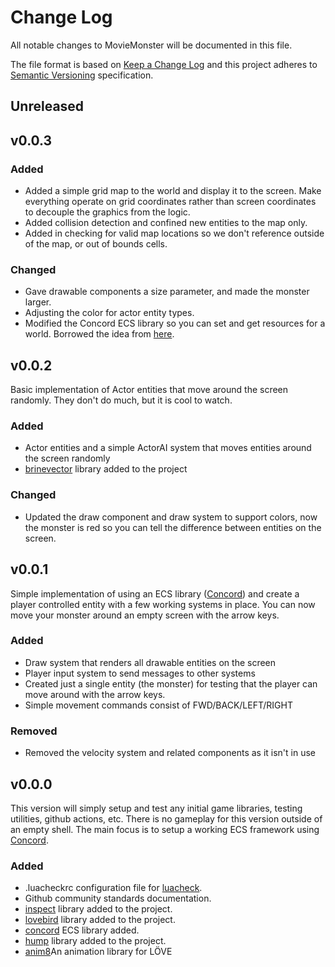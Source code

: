 # Change Log
All notable changes to MovieMonster will be documented in this file.

The file format is based on [Keep a Change Log](https://keepachangelog.com/en/1.0.0/) and this project adheres to [Semantic Versioning](https://semver.org/spec/v2.0.0.html) specification.

## Unreleased

## v0.0.3
### Added
- Added a simple grid map to the world and display it to the screen. Make everything operate on grid coordinates rather than screen coordinates to decouple the graphics from the logic.
- Added collision detection and confined new entities to the map only.
- Added in checking for valid map locations so we don't reference outside of the map, or out of bounds cells.
### Changed
- Gave drawable components a size parameter, and made the monster larger.
- Adjusting the color for actor entity types.
- Modified the Concord ECS library so you can set and get resources for a world. Borrowed the idea from [here](https://github.com/Tjakka5/Concord/pull/57/files).

## v0.0.2
Basic implementation of Actor entities that move around the screen randomly. They don't do much, but it is cool to watch.
### Added
- Actor entities and a simple ActorAI system that moves entities around the screen randomly
- [brinevector](https://github.com/novemberisms/brinevector) library added to the project
### Changed
- Updated the draw component and draw system to support colors, now the monster is red so you can tell the difference between entities on the screen.

## v0.0.1
Simple implementation of using an ECS library ([Concord](https://github.com/Tjakka5/Concord)) and create a player controlled entity with a few working systems in place. You can now move your monster around an empty screen with the arrow keys.
### Added
- Draw system that renders all drawable entities on the screen
- Player input system to send messages to other systems
- Created just a single entity (the monster) for testing that the player can move around with the arrow keys.
- Simple movement commands consist of FWD/BACK/LEFT/RIGHT
### Removed
- Removed the velocity system and related components as it isn't in use

## v0.0.0
This version will simply setup and test any initial game libraries, testing utilities, github actions, etc. There is no gameplay for this version outside of an empty shell. The main focus is to setup a working ECS framework using [Concord](https://github.com/Tjakka5/Concord).
### Added
- .luacheckrc configuration file for [luacheck](https://github.com/mpeterv/luacheck).
- Github community standards documentation.
- [inspect](https://github.com/kikito/inspect.lua) library added to the project.
- [lovebird](https://github.com/rxi/lovebird) library added to the project.
- [concord](https://github.com/Tjakka5/Concord) ECS library added.
- [hump](https://github.com/vrld/hump) library added to the project.
- [anim8](https://github.com/kikito/anim8)An animation library for LÖVE

